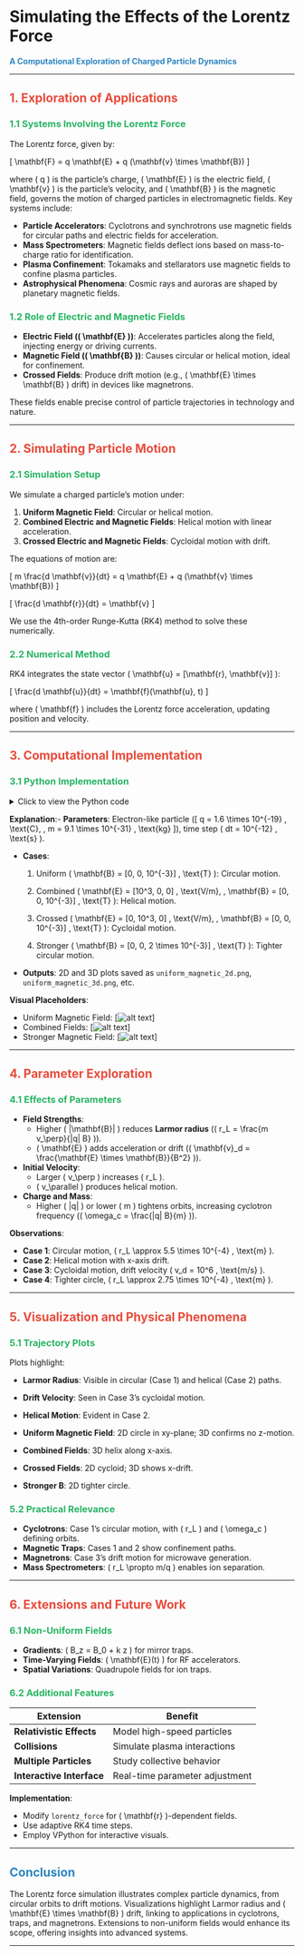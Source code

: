 # **Simulating the Effects of the Lorentz Force**

**<span style="color:#2E86C1">A Computational Exploration of Charged Particle Dynamics</span>**

---

## **<span style="color:#E74C3C">1. Exploration of Applications</span>**

### **<span style="color:#28B463">1.1 Systems Involving the Lorentz Force</span>**

The Lorentz force, given by:

\[
\mathbf{F} = q \mathbf{E} + q (\mathbf{v} \times \mathbf{B})
\]

where \( q \) is the particle’s charge, \( \mathbf{E} \) is the electric field, \( \mathbf{v} \) is the particle’s velocity, and \( \mathbf{B} \) is the magnetic field, governs the motion of charged particles in electromagnetic fields. Key systems include:

- **Particle Accelerators**: Cyclotrons and synchrotrons use magnetic fields for circular paths and electric fields for acceleration.
- **Mass Spectrometers**: Magnetic fields deflect ions based on mass-to-charge ratio for identification.
- **Plasma Confinement**: Tokamaks and stellarators use magnetic fields to confine plasma particles.
- **Astrophysical Phenomena**: Cosmic rays and auroras are shaped by planetary magnetic fields.

### **<span style="color:#28B463">1.2 Role of Electric and Magnetic Fields</span>**

- **Electric Field (\( \mathbf{E} \))**: Accelerates particles along the field, injecting energy or driving currents.
- **Magnetic Field (\( \mathbf{B} \))**: Causes circular or helical motion, ideal for confinement.
- **Crossed Fields**: Produce drift motion (e.g., \( \mathbf{E} \times \mathbf{B} \) drift) in devices like magnetrons.

These fields enable precise control of particle trajectories in technology and nature.

---

## **<span style="color:#E74C3C">2. Simulating Particle Motion</span>**

### **<span style="color:#28B463">2.1 Simulation Setup</span>**

We simulate a charged particle’s motion under:
1. **Uniform Magnetic Field**: Circular or helical motion.
2. **Combined Electric and Magnetic Fields**: Helical motion with linear acceleration.
3. **Crossed Electric and Magnetic Fields**: Cycloidal motion with drift.

The equations of motion are:

\[
m \frac{d \mathbf{v}}{dt} = q \mathbf{E} + q (\mathbf{v} \times \mathbf{B})
\]

\[
\frac{d \mathbf{r}}{dt} = \mathbf{v}
\]

We use the 4th-order Runge-Kutta (RK4) method to solve these numerically.

### **<span style="color:#28B463">2.2 Numerical Method</span>**

RK4 integrates the state vector \( \mathbf{u} = [\mathbf{r}, \mathbf{v}] \):

\[
\frac{d \mathbf{u}}{dt} = \mathbf{f}(\mathbf{u}, t)
\]

where \( \mathbf{f} \) includes the Lorentz force acceleration, updating position and velocity.

---

## **<span style="color:#E74C3C">3. Computational Implementation</span>**

### **<span style="color:#28B463">3.1 Python Implementation</span>**

<details>
<summary>Click to view the Python code</summary>

```python
import numpy as np
import matplotlib.pyplot as plt
from mpl_toolkits.mplot3d import Axes3D

# Constants
q = 1.6e-19  # Charge (C, e.g., electron)
m = 9.1e-31  # Mass (kg, e.g., electron)
dt = 1e-12   # Time step (s)
T = 1e-9     # Total time (s)
steps = int(T / dt)

# Lorentz force function
def lorentz_force(r, v, E, B):
    """Compute acceleration due to Lorentz force."""
    E_force = q * E
    B_force = q * np.cross(v, B)
    return (E_force + B_force) / m

# RK4 integration
def rk4_step(r, v, E, B):
    """Perform one RK4 step."""
    k1_v = lorentz_force(r, v, E, B)
    k1_r = v
    
    k2_v = lorentz_force(r + 0.5 * dt * k1_r, v + 0.5 * dt * k1_v, E, B)
    k2_r = v + 0.5 * dt * k1_v
    
    k3_v = lorentz_force(r + 0.5 * dt * k2_r, v + 0.5 * dt * k2_v, E, B)
    k3_r = v + 0.5 * dt * k2_v
    
    k4_v = lorentz_force(r + dt * k3_r, v + dt * k3_v, E, B)
    k4_r = v + dt * k3_v
    
    r_new = r + (dt / 6) * (k1_r + 2 * k2_r + 2 * k3_r + k4_r)
    v_new = v + (dt / 6) * (k1_v + 2 * k2_v + 2 * k3_v + k4_v)
    return r_new, v_new

# Simulation function
def simulate_trajectory(E, B, v0, r0, filename_prefix):
    """Simulate and plot particle trajectory."""
    r = np.zeros((steps, 3))
    v = np.zeros((steps, 3))
    r[0] = r0
    v[0] = v0
    
    for i in range(steps - 1):
        r[i + 1], v[i + 1] = rk4_step(r[i], v[i], E, B)
    
    # 2D Plot
    plt.figure(figsize=(8, 6))
    plt.plot(r[:, 0], r[:, 1], 'b-', label='Trajectory')
    plt.scatter(r[0, 0], r[0, 1], color='red', label='Start')
    plt.xlabel('X (m)')
    plt.ylabel('Y (m)')
    plt.title(f'2D Trajectory (E={E}, B={B})')
    plt.legend()
    plt.grid(True)
    plt.savefig(f'{filename_prefix}_2d.png')
    plt.close()
    
    # 3D Plot
    fig = plt.figure(figsize=(8, 6))
    ax = fig.add_subplot(111, projection='3d')
    ax.plot(r[:, 0], r[:, 1], r[:, 2], 'b-', label='Trajectory')
    ax.scatter(r[0, 0], r[0, 1], r[0, 2], color='red', label='Start')
    ax.set_xlabel('X (m)')
    ax.set_ylabel('Y (m)')
    ax.set_zlabel('Z (m)')
    ax.set_title(f'3D Trajectory (E={E}, B={B})')
    ax.legend()
    plt.savefig(f'{filename_prefix}_3d.png')
    plt.close()
    
    return r, v

# Case 1: Uniform Magnetic Field
B1 = np.array([0, 0, 1e-3])  # B along z-axis (T)
E1 = np.array([0, 0, 0])     # No E field
v0 = np.array([1e5, 0, 0])   # Initial velocity in x-direction
r0 = np.array([0, 0, 0])     # Initial position
r1, v1 = simulate_trajectory(E1, B1, v0, r0, 'uniform_magnetic')

# Case 2: Combined Electric and Magnetic Fields
E2 = np.array([1e3, 0, 0])   # E along x-axis (V/m)
B2 = np.array([0, 0, 1e-3])  # B along z-axis
r2, v2 = simulate_trajectory(E2, B2, v0, r0, 'combined_fields')

# Case 3: Crossed Electric and Magnetic Fields
E3 = np.array([0, 1e3, 0])   # E along y-axis
B3 = np.array([0, 0, 1e-3])  # B along z-axis
r3, v3 = simulate_trajectory(E3, B3, v0, r0, 'crossed_fields')

# Parameter Exploration: Vary B-field strength
B4 = np.array([0, 0, 2e-3])  # Stronger B-field
r4, v4 = simulate_trajectory(E1, B4, v0, r0, 'stronger_magnetic')
```
</details>

**Explanation**:- 
**Parameters**: Electron-like particle \([ q = 1.6 \times 10^{-19} \, \text{C}, \, m = 9.1 \times 10^{-31} \, \text{kg} ]\), time step \( dt = 10^{-12} \, \text{s} \).
- **Cases**:

  1. Uniform \( \mathbf{B} = [0, 0, 10^{-3}] \, \text{T} \): Circular motion.

  2. Combined \( \mathbf{E} = [10^3, 0, 0] \, \text{V/m}, \, \mathbf{B} = [0, 0, 10^{-3}] \, \text{T} \): Helical motion.

  3. Crossed \( \mathbf{E} = [0, 10^3, 0] \, \text{V/m}, \, \mathbf{B} = [0, 0, 10^{-3}] \, \text{T} \): Cycloidal motion.

  4. Stronger \( \mathbf{B} = [0, 0, 2 \times 10^{-3}] \, \text{T} \): Tighter circular motion.

- **Outputs**: 2D and 3D plots saved as `uniform_magnetic_2d.png`, `uniform_magnetic_3d.png`, etc.

**Visual Placeholders**:
- Uniform Magnetic Field: [![alt text](<Uniform Magnetic Image.png>)]
- Combined Fields: [![alt text](<Combined Magnetic feild.png>)]
- Stronger Magnetic Field: [![alt text](Stronger.jpg)]

---

## **<span style="color:#E74C3C">4. Parameter Exploration</span>**

### **<span style="color:#28B463">4.1 Effects of Parameters</span>**

- **Field Strengths**:
  - Higher \( |\mathbf{B}| \) reduces **Larmor radius** (\( r_L = \frac{m v_\perp}{|q| B} \)).
  - \( \mathbf{E} \) adds acceleration or drift (\( \mathbf{v}_d = \frac{\mathbf{E} \times \mathbf{B}}{B^2} \)).
- **Initial Velocity**:
  - Larger \( v_\perp \) increases \( r_L \).
  - \( v_\parallel \) produces helical motion.
- **Charge and Mass**:
  - Higher \( |q| \) or lower \( m \) tightens orbits, increasing cyclotron frequency (\( \omega_c = \frac{|q| B}{m} \)).

**Observations**:
- **Case 1**: Circular motion, \( r_L \approx 5.5 \times 10^{-4} \, \text{m} \).
- **Case 2**: Helical motion with x-axis drift.
- **Case 3**: Cycloidal motion, drift velocity \( v_d = 10^6 \, \text{m/s} \).
- **Case 4**: Tighter circle, \( r_L \approx 2.75 \times 10^{-4} \, \text{m} \).

---

## **<span style="color:#E74C3C">5. Visualization and Physical Phenomena</span>**

### **<span style="color:#28B463">5.1 Trajectory Plots</span>**

Plots highlight:
- **Larmor Radius**: Visible in circular (Case 1) and helical (Case 2) paths.
- **Drift Velocity**: Seen in Case 3’s cycloidal motion.
- **Helical Motion**: Evident in Case 2.

- **Uniform Magnetic Field**: 2D circle in xy-plane; 3D confirms no z-motion.
- **Combined Fields**: 3D helix along x-axis.
- **Crossed Fields**: 2D cycloid; 3D shows x-drift.
- **Stronger B**: 2D tighter circle.

### **<span style="color:#28B463">5.2 Practical Relevance</span>**

- **Cyclotrons**: Case 1’s circular motion, with \( r_L \) and \( \omega_c \) defining orbits.
- **Magnetic Traps**: Cases 1 and 2 show confinement paths.
- **Magnetrons**: Case 3’s drift motion for microwave generation.
- **Mass Spectrometers**: \( r_L \propto m/q \) enables ion separation.

---

## **<span style="color:#E74C3C">6. Extensions and Future Work</span>**

### **<span style="color:#28B463">6.1 Non-Uniform Fields</span>**

- **Gradients**: \( B_z = B_0 + k z \) for mirror traps.
- **Time-Varying Fields**: \( \mathbf{E}(t) \) for RF accelerators.
- **Spatial Variations**: Quadrupole fields for ion traps.

### **<span style="color:#28B463">6.2 Additional Features</span>**

| Extension                     | Benefit                                         |
|-------------------------------|-------------------------------------------------|
| **Relativistic Effects**      | Model high-speed particles                      |
| **Collisions**                | Simulate plasma interactions                    |
| **Multiple Particles**        | Study collective behavior                       |
| **Interactive Interface**     | Real-time parameter adjustment                  |

**Implementation**:
- Modify `lorentz_force` for \( \mathbf{r} \)-dependent fields.
- Use adaptive RK4 time steps.
- Employ VPython for interactive visuals.

---

## **<span style="color:#2E86C1">Conclusion</span>**

The Lorentz force simulation illustrates complex particle dynamics, from circular orbits to drift motions. Visualizations highlight Larmor radius and \( \mathbf{E} \times \mathbf{B} \) drift, linking to applications in cyclotrons, traps, and magnetrons. Extensions to non-uniform fields would enhance its scope, offering insights into advanced systems.

---